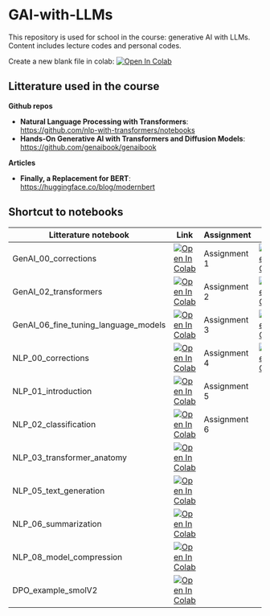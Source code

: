 # GAI-with-LLMs

This repository is used for school in the course: generative AI with LLMs. Content includes lecture codes and personal codes.

Create a new blank file in colab: [![Open In Colab](https://colab.research.google.com/assets/colab-badge.svg)](https://colab.research.google.com/notebooks/empty.ipynb)

## Litterature used in the course
**Github repos**
* **Natural Language Processing with Transformers**: https://github.com/nlp-with-transformers/notebooks
* **Hands-On Generative AI with Transformers and Diffusion Models**: https://github.com/genaibook/genaibook

**Articles**

* **Finally, a Replacement for BERT**: https://huggingface.co/blog/modernbert


## Shortcut to notebooks







|Litterature notebook|Link|Assignment|Link|
|--------------------|-----------------------|--------------------|-----------------------|
|GenAI_00_corrections|<a href="https://colab.research.google.com/github/simon-mellergaard/GAI-with-LLMs/blob/main/Litterature/GenAI_00_corrections.ipynb" target="_parent"><img src="https://colab.research.google.com/assets/colab-badge.svg" alt="Open In Colab"/></a>|Assignment 1|<a href="https://colab.research.google.com/github/simon-mellergaard/GAI-with-LLMs/blob/main/Project%20codes/Assignment01.ipynb" target="_parent"><img src="https://colab.research.google.com/assets/colab-badge.svg" alt="Open In Colab"/></a>|
GenAI_02_transformers|<a href="https://colab.research.google.com/github/simon-mellergaard/GAI-with-LLMs/blob/main/Litterature/GenAI_02_transformers.ipynb" target="_parent"><img src="https://colab.research.google.com/assets/colab-badge.svg" alt="Open In Colab"/></a>|Assignment 2|<a href="https://colab.research.google.com/github/simon-mellergaard/GAI-with-LLMs/blob/main/Project%20codes/Assignment02.ipynb" target="_parent"><img src="https://colab.research.google.com/assets/colab-badge.svg" alt="Open In Colab"/></a>|
GenAI_06_fine_tuning_language_models|<a href="https://colab.research.google.com/github/simon-mellergaard/GAI-with-LLMs/blob/main/Litterature/GenAI_06_fine_tuning_language_models.ipynb" target="_parent"><img src="https://colab.research.google.com/assets/colab-badge.svg" alt="Open In Colab"/></a>|Assignment 3|<a href="https://colab.research.google.com/github/simon-mellergaard/GAI-with-LLMs/blob/main/Project%20codes/Assignment03.ipynb" target="_parent"><img src="https://colab.research.google.com/assets/colab-badge.svg" alt="Open In Colab"/></a>|
NLP_00_corrections|<a href="https://colab.research.google.com/github/simon-mellergaard/GAI-with-LLMs/blob/main/Litterature/NLP_00_corrections.ipynb" target="_parent"><img src="https://colab.research.google.com/assets/colab-badge.svg" alt="Open In Colab"/></a>|Assignment 4|<a href="https://colab.research.google.com/github/simon-mellergaard/GAI-with-LLMs/blob/main/Project%20codes/Assignment04.ipynb" target="_parent"><img src="https://colab.research.google.com/assets/colab-badge.svg" alt="Open In Colab"/></a>|
|NLP_01_introduction|<a href="https://colab.research.google.com/github/simon-mellergaard/GAI-with-LLMs/blob/main/Litterature/NLP_01_introduction.ipynb" target="_parent"><img src="https://colab.research.google.com/assets/colab-badge.svg" alt="Open In Colab"/></a>|Assignment 5| |
|NLP_02_classification|<a href="https://colab.research.google.com/github/simon-mellergaard/GAI-with-LLMs/blob/main/Litterature/NLP_02_classification.ipynb" target="_parent"><img src="https://colab.research.google.com/assets/colab-badge.svg" alt="Open In Colab"/></a>|Assignment 6| |
|NLP_03_transformer_anatomy|<a href="https://colab.research.google.com/github/simon-mellergaard/GAI-with-LLMs/blob/main/Litterature/NLP_03_transformer_anatomy.ipynb" target="_parent"><img src="https://colab.research.google.com/assets/colab-badge.svg" alt="Open In Colab"/></a>|
|NLP_05_text_generation|<a href="https://colab.research.google.com/github/simon-mellergaard/GAI-with-LLMs/blob/main/Litterature/NLP_05_text_generation.ipynb" target="_parent"><img src="https://colab.research.google.com/assets/colab-badge.svg" alt="Open In Colab"/></a>|
|NLP_06_summarization|<a href="https://colab.research.google.com/github/simon-mellergaard/GAI-with-LLMs/blob/main/Litterature/NLP_06_summarization.ipynb" target="_parent"><img src="https://colab.research.google.com/assets/colab-badge.svg" alt="Open In Colab"/></a>|
|NLP_08_model_compression|<a href="https://colab.research.google.com/github/simon-mellergaard/GAI-with-LLMs/blob/main/Litterature/NLP_08_model_compression.ipynb" target="_parent"><img src="https://colab.research.google.com/assets/colab-badge.svg" alt="Open In Colab"/></a>|
DPO_example_smolV2|<a href="https://colab.research.google.com/github/simon-mellergaard/GAI-with-LLMs/blob/main/Other%20material/DPO_example_smolV2.ipynb" target="_parent"><img src="https://colab.research.google.com/assets/colab-badge.svg" alt="Open In Colab"/></a>

